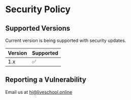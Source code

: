 # Security Policy

## Supported Versions

Current version is being supported with security updates.

| Version | Supported          |
| ------- | ------------------ |
| 1.x   | :white_check_mark: |

## Reporting a Vulnerability

Email us at hi@liveschool.online
